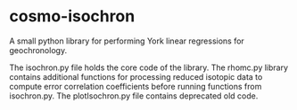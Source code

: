 # cosmo-isochron
A small python library for performing York linear regressions for geochronology.

The isochron.py file holds the core code of the library. The rhomc.py library contains 
additional functions for processing reduced isotopic data to compute error correlation 
coefficients before running functions from isochron.py. The plotIsochron.py file contains
deprecated old code.

